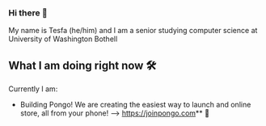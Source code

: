 ### Hi there 👋
My name is Tesfa (he/him) and I am a senior studying computer science at University of Washington Bothell

## What I am doing right now 🛠️
Currently I am:
- Building Pongo! We are creating the easiest way to launch and online store, all from your phone! --> https://joinpongo.com** 🦧
